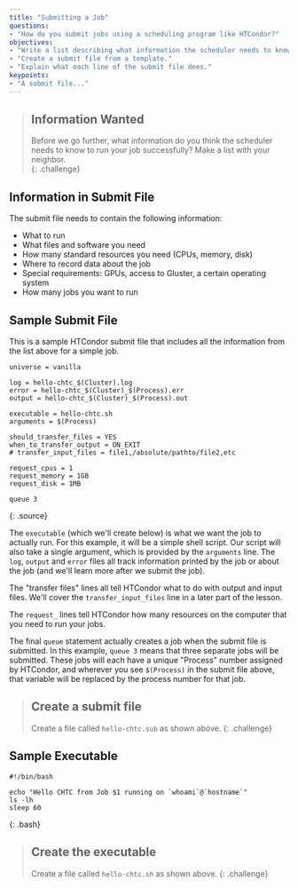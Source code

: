 ```yaml
---
title: "Submitting a Job"
questions: 
- "How do you submit jobs using a scheduling program like HTCondor?"
objectives:
- "Write a list describing what information the scheduler needs to know."  
- "Create a submit file from a template."
- "Explain what each line of the submit file does."  
keypoints:
- "A submit file..."
---
```


> ## Information Wanted
> 
> Before we go further, what information do you think the scheduler
> needs to know to run your job successfully?  Make a list with your 
> neighbor.  
{: .challenge}

## Information in Submit File

The submit file needs to contain the following information: 

* What to run
* What files and software you need
* How many standard resources you need (CPUs, memory, disk)
* Where to record data about the job
* Special requirements: GPUs, access to Gluster, a certain operating system
* How many jobs you want to run

## Sample Submit File

This is a sample HTCondor submit file that includes all the information 
from the list above for a simple job.  

~~~
universe = vanilla

log = hello-chtc_$(Cluster).log
error = hello-chtc_$(Cluster)_$(Process).err
output = hello-chtc_$(Cluster)_$(Process).out

executable = hello-chtc.sh
arguments = $(Process)

should_transfer_files = YES
when_to_transfer_output = ON_EXIT
# transfer_input_files = file1,/absolute/pathto/file2,etc

request_cpus = 1
request_memory = 1GB
request_disk = 1MB

queue 3
~~~
{: .source}

The `executable` (which we'll create below) is what we want the job to 
actually run.  For this example, it will be a simple shell script.  Our 
script will also take a single argument, which is provided by the `arguments` line. 
The `log`, `output` and `error` files all track information printed by the job or 
about the job (and we'll learn more after we submit the job).  

The "transfer files" lines all tell HTCondor what to do with output and input 
files.  We'll cover the `transfer_input_files` line in a later part of the lesson.  

The `request_` lines tell HTCondor how many resources on the computer that you 
need to run your jobs.  

The final `queue` statement actually creates a job when the submit file is 
submitted.  In this example, `queue 3` means that three separate jobs will be 
submitted.  These jobs will each have a unique "Process" number assigned by 
HTCondor, and wherever you see `$(Process)` in the submit file above, that 
variable will be replaced by the process number for that job.  

> ## Create a submit file
> 
> Create a file called `hello-chtc.sub` as shown above. 
{: .challenge}


## Sample Executable

~~~
#!/bin/bash

echo "Hello CHTC from Job $1 running on `whoami`@`hostname`"
ls -lh
sleep 60
~~~
{: .bash}

> ## Create the executable
> 
> Create a file called `hello-chtc.sh` as shown above. 
{: .challenge}